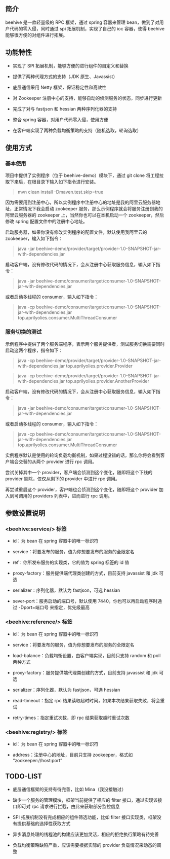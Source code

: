 ## 简介
beehive 是一款轻量级的 RPC 框架，通过 spring 容器来管理 bean，做到了对用户代码的零入侵，同时通过 spi 拓展机制，实现了自己的 ioc 容器，使得 beehive 能够很方便的对组件进行拓展。

## 功能特性

* 实现了 SPI 拓展机制，能够方便的进行组件的自定义和替换

* 提供了两种代理方式的支持（JDK 原生、Javassist）

* 底层通信采用 Netty 框架，保证稳定性和高效性

* 对 Zookeeper 注册中心的支持，能够自动的侦测服务的状态，同步进行更新

* 完成了对与 fastjson 和 hessian 两种序列化器的支持

* 整合 spring 容器，对用户代码零入侵，使用方便

* 在客户端实现了两种负载均衡策略的支持（随机选取，轮询选取）

## 使用方式

### 基本使用

项目中提供了实例程序（位于 beehive-demo）模块下，通过 git clone 将工程拉取下来后，在根目录下输入如下指令进行安装。

> mvn clean install -Dmaven.test.skip=true

因为需要用到注册中心，所以实例程序中注册中心的地址是我的阿里云服务器地址，正常情况下我会启动 zookeeper 服务，那么示例程序就会将服务注册到我的阿里云服务器的 zookeeper 上，当然你也可以在本机启动一个 zookeeper，然后修改 spring 配置文件中的注册中心地址。

启动服务器，如果你没有修改实例程序的配置文件，默认使用我阿里云的 zookeeper，输入如下指令：

> java -jar beehive-demo/provider/target/provider-1.0-SNAPSHOT-jar-with-dependencies.jar

启动客户端，没有修改代码的情况下，会从注册中心获取服务信息，输入如下指令：

> java -jar beehive-demo/consumer/target/consumer-1.0-SNAPSHOT-jar-with-dependencies.jar

或者启动多线程的 consumer，输入如下指令：

> java -cp beehive-demo/consumer/target/consumer-1.0-SNAPSHOT-jar-with-dependencies.jar top.aprilyolies.consumer.MultiThreadConsumer

### 服务切换的测试
示例程序中提供了两个服务端程序，表示两个服务提供者，测试服务切换需要同时启动这两个程序，指令如下：

> java -cp beehive-demo/provider/target/provider-1.0-SNAPSHOT-jar-with-dependencies.jar top.aprilyolies.provider.Provider

> java -cp beehive-demo/provider/target/provider-1.0-SNAPSHOT-jar-with-dependencies.jar top.aprilyolies.provider.AnotherProvider

启动客户端，没有修改代码的情况下，会从注册中心获取服务信息，输入如下指令：

> java -jar beehive-demo/consumer/target/consumer-1.0-SNAPSHOT-jar-with-dependencies.jar

或者启动多线程的 consumer，输入如下指令：

> java -cp beehive-demo/consumer/target/consumer-1.0-SNAPSHOT-jar-with-dependencies.jar top.aprilyolies.consumer.MultiThreadConsumer

实例程序默认是使用的轮询负载均衡机制，如果过程没错的话，那么你将会看到客户端会交替的从两个 provider 进行 rpc 调用。

尝试关掉其中一个 provider，客户端会侦测到这个变化，随即将这个下线的 provider 剔除，仅仅从剩下的 provider 中进行 rpc 调用。

再尝试重启这个 provider，客户端也会侦测到这个变化，随即将这个 provider 加入到可调用的 providers 列表中，进而进行 rpc 调用。

## 参数设置说明

### \<beehive:service/\> 标签

* id：为 bean 在 spring 容器中的唯一标识符

* service：将要发布的服务，值为你想要发布的服务的全限定名

* ref：你所发布服务的实现类，它的值为 spring <bean/> 标签的 id 值

* proxy-factory：服务提供端代理类创建的方式，目前支持 javassist 和 jdk 可选

* serializer：序列化器，默认为 fastjson，可选 hessian

* sever-port：服务启动的端口号，默认使用 7440，你也可以再启动程序时通过 -Dport=端口号 来指定，优先级最高

### \<beehive:reference/\> 标签

* id：为 bean 在 spring 容器中的唯一标识符

* service：将要发布的服务，值为你想要发布的服务的全限定名

* load-balance：负载均衡设置，由客户端实现，目前只支持 random 和 poll 两种方式

* proxy-factory：服务提供端代理类创建的方式，目前支持 javassist 和 jdk 可选

* serializer：序列化器，默认为 fastjson，可选 hessian

* read-timeout：指定 rpc 结果读取超时时间，如果本次结果获取失败，将会重试

* retry-times：指定重试次数，即 rpc 结果获取超时重试次数

### \<beehive:registry/\> 标签

* id：为 bean 在 spring 容器中的唯一标识符

* address：注册中心的地址，目前只支持 zookeeper，格式如 “zookeeper://host:port”


## TODO-LIST
* 底层通信框架的支持有待完善，比如 Mina（我没接触过）

* 缺少一个服务的管理模块，框架当前提供了相应的 filter 接口，通过实现该接口即可对 rpc 请求进行拦截，由此来获取部分监控信息

* SPI 拓展机制没有完成相应的组件筛选功能，比如 filter 接口实现类，框架没有提供基础的选择性获取方式

* 异步消息处理的线程池的构建应该更加灵活，相应的拒绝执行策略有待完善

* 负载均衡策略缺陷严重，应该需要根据实际的 provider 负载情况来动态的调整